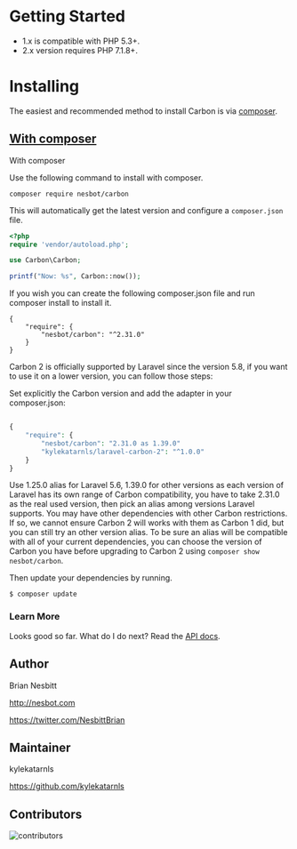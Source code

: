 # Getting Started
* 1.x is compatible with PHP 5.3+.
* 2.x version requires PHP 7.1.8+.

# Installing

The easiest and recommended method to install Carbon is via [composer](http://getcomposer.org/).

## [With composer](#withcomposer) 

<a name="withcomposer">With composer</a>

Use the following command to install with composer.

`composer require nesbot/carbon`

This will automatically get the latest version and configure a `composer.json` file.

```php
<?php
require 'vendor/autoload.php';

use Carbon\Carbon;

printf("Now: %s", Carbon::now());
```

If you wish you can create the following composer.json file and run composer install to install it.
```
{
    "require": {
        "nesbot/carbon": "^2.31.0"
    }
}
```
Carbon 2 is officially supported by Laravel since the version 5.8, if you want to use it on a lower version, you can follow those steps:

Set explicitly the Carbon version and add the adapter in your composer.json:
```php

{
    "require": {
        "nesbot/carbon": "2.31.0 as 1.39.0"
        "kylekatarnls/laravel-carbon-2": "^1.0.0"
    }
}
```

Use 1.25.0 alias for Laravel 5.6, 1.39.0 for other versions as each version of Laravel has its own range of Carbon compatibility, you have to take 2.31.0 as the real used version, then pick an alias among versions Laravel supports. You may have other dependencies with other Carbon restrictions. If so, we cannot ensure Carbon 2 will works with them as Carbon 1 did, but you can still try an other version alias. To be sure an alias will be compatible with all of your current dependencies, you can choose the version of Carbon you have before upgrading to Carbon 2 using `composer show nesbot/carbon`.

Then update your dependencies by running.

```shell
$ composer update
```


### Learn More

Looks good so far. What do I do next? Read the [API docs](https://carbon.nesbot.com/docs).

## Author
Brian Nesbitt

http://nesbot.com

https://twitter.com/NesbittBrian

## Maintainer

kylekatarnls

https://github.com/kylekatarnls

## Contributors
![contributors](https://opencollective.com/Carbon/contributors.svg?width=890&button=false)

